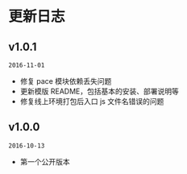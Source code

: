 # 更新日志

## v1.0.1

`2016-11-01`

- 修复 pace 模块依赖丢失问题
- 更新模版 README，包括基本的安装、部署说明等
- 修复线上环境打包后入口 js 文件名错误的问题

## v1.0.0

`2016-10-13`

- 第一个公开版本